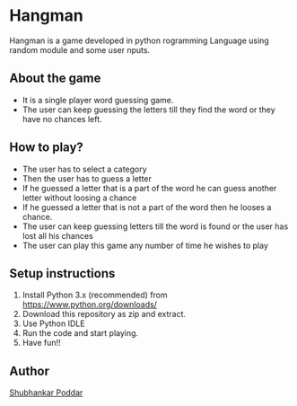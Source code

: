 # Hangman
Hangman is a game developed in python rogramming Language using random module and some user nputs.

## About the game
* It is a single player word guessing game.
* The user can keep guessing the letters till they find the word or they have no chances left.

## How to play? 
* The user has to select a category 
* Then the user has to guess a letter
* If he guessed a letter that is a part of the word he can guess another letter without loosing a chance
* If he guessed a letter that is not a part of the word then he looses a chance.
* The user can keep guessing letters till the word is found or the user has lost all his chances
* The user can play this game any number of time he wishes to play

## Setup instructions
1. Install Python 3.x (recommended) from https://www.python.org/downloads/
2. Download this repository as zip and extract.
3. Use Python IDLE
4. Run the code and start playing.
5. Have fun!!




## Author
[Shubhankar Poddar](https://github.com/codeaholic-shub)

